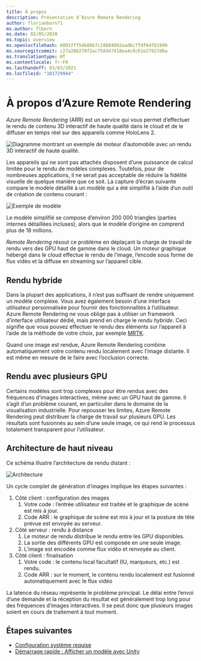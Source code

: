 ```yaml
---
title: À propos
description: Présentation d’Azure Remote Rendering
author: florianborn71
ms.author: flborn
ms.date: 02/05/2020
ms.topic: overview
ms.openlocfilehash: 6001fff54b86b7c18684092aad6c7fdf64f81990
ms.sourcegitcommit: c27a20b278f2ac758447418ea4c8c61e27927d6a
ms.translationtype: HT
ms.contentlocale: fr-FR
ms.lasthandoff: 03/03/2021
ms.locfileid: "101729944"
---
```

# <a name="about-azure-remote-rendering"></a>À propos d’Azure Remote Rendering

*Azure Remote Rendering* (ARR) est un service qui vous permet d’effectuer le rendu de contenu 3D interactif de haute qualité dans le cloud et de le diffuser en temps réel sur des appareils comme HoloLens 2.

![Diagramme montrant un exemple de moteur d’automobile avec un rendu 3D interactif de haute qualité.](../media/arr-engine.png)

Les appareils qui ne sont pas attachés disposent d’une puissance de calcul limitée pour le rendu de modèles complexes. Toutefois, pour de nombreuses applications, il ne serait pas acceptable de réduire la fidélité visuelle de quelque manière que ce soit. La capture d’écran suivante compare le modèle détaillé à un modèle qui a été simplifié à l’aide d’un outil de création de contenu courant :

![Exemple de modèle](./media/engine-model-decimated.png)

Le modèle simplifié se compose d’environ 200 000 triangles (parties internes détaillées incluses), alors que le modèle d’origine en comprend plus de 18 millions.

*Remote Rendering* résout ce problème en déplaçant la charge de travail de rendu vers des GPU haut de gamme dans le cloud. Un moteur graphique hébergé dans le cloud effectue le rendu de l’image, l’encode sous forme de flux vidéo et la diffuse en streaming sur l’appareil cible.

## <a name="hybrid-rendering"></a>Rendu hybride

Dans la plupart des applications, il n’est pas suffisant de rendre uniquement un modèle complexe. Vous avez également besoin d’une interface utilisateur personnalisée pour fournir des fonctionnalités à l’utilisateur. Azure Remote Rendering ne vous oblige pas à utiliser un framework d’interface utilisateur dédié, mais prend en charge le *rendu hybride*. Ceci signifie que vous pouvez effectuer le rendu des éléments sur l’appareil à l’aide de la méthode de votre choix, par exemple [MRTK](https://microsoft.github.io/MixedRealityToolkit-Unity/Documentation/GettingStartedWithTheMRTK.html).

Quand une image est rendue, Azure Remote Rendering combine automatiquement votre contenu rendu localement avec l’image distante. Il est même en mesure de le faire avec l’occlusion correcte.

## <a name="multi-gpu-rendering"></a>Rendu avec plusieurs GPU

Certains modèles sont trop complexes pour être rendus avec des fréquences d’images interactives, même avec un GPU haut de gamme. Il s’agit d’un problème courant, en particulier dans le domaine de la visualisation industrielle. Pour repousser les limites, Azure Remote Rendering peut distribuer la charge de travail sur plusieurs GPU. Les résultats sont fusionnés au sein d’une seule image, ce qui rend le processus totalement transparent pour l’utilisateur.

## <a name="high-level-architecture"></a>Architecture de haut niveau

Ce schéma illustre l’architecture de rendu distant :

![Architecture](./media/arr-high-level-architecture.png)

Un cycle complet de génération d’images implique les étapes suivantes :

1. Côté client : configuration des images
    1. Votre code : l’entrée utilisateur est traitée et le graphique de scène est mis à jour.
    1. Code ARR : le graphique de scène est mis à jour et la posture de tête prévue est envoyée au serveur.
1. Côté serveur : rendu à distance
    1. Le moteur de rendu distribue le rendu entre les GPU disponibles.
    1. La sortie des différents GPU est composée en une seule image.
    1. L’image est encodée comme flux vidéo et renvoyée au client.
1. Côté client : finalisation
    1. Votre code : le contenu local facultatif (IU, marqueurs, etc.) est rendu.
    1. Code ARR : sur le moment, le contenu rendu localement est fusionné automatiquement avec le flux vidéo

La latence du réseau représente le problème principal. Le délai entre l’envoi d’une demande et la réception du résultat est généralement trop long pour des fréquences d’images interactives. Il se peut donc que plusieurs images soient en cours de traitement à tout moment.

## <a name="next-steps"></a>Étapes suivantes

* [Configuration système requise](system-requirements.md)
* [Démarrage rapide : Afficher un modèle avec Unity](../quickstarts/render-model.md)
